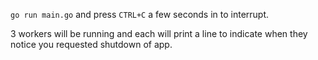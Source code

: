 `go run main.go` and press `CTRL+C` a few seconds in to interrupt.

3 workers will be running and each will print a line to indicate when they notice you requested shutdown of app.
